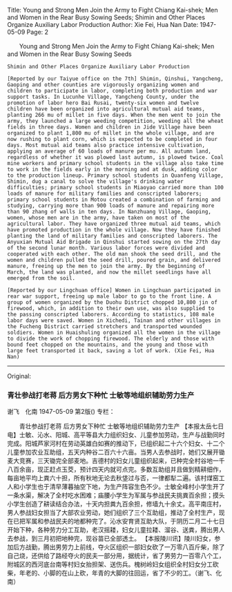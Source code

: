 Title: Young and Strong Men Join the Army to Fight Chiang Kai-shek; Men and Women in the Rear Busy Sowing Seeds; Shimin and Other Places Organize Auxiliary Labor Production
Author: Xie Fei, Hua Nan
Date: 1947-05-09
Page: 2

　　Young and Strong Men Join the Army to Fight Chiang Kai-shek; Men and Women in the Rear Busy Sowing Seeds

    Shimin and Other Places Organize Auxiliary Labor Production

    [Reported by our Taiyue office on the 7th] Shimin, Qinshui, Yangcheng, Gaoping and other counties are vigorously organizing women and children to participate in labor, completing both production and war support tasks. In Lucunhe Village, Yangcheng County, under the promotion of labor hero Bai Rusai, twenty-six women and twelve children have been organized into agricultural mutual aid teams, planting 266 mu of millet in five days. When the men went to join the army, they launched a large weeding competition, weeding all the wheat fields in three days. Women and children in Jide Village have been organized to plant 1,800 mu of millet in the whole village, and are now rushing to plant corn, which is expected to be completed in four days. Most mutual aid teams also practice intensive cultivation, applying an average of 60 loads of manure per mu. All autumn land, regardless of whether it was plowed last autumn, is plowed twice. Coal mine workers and primary school students in the village also take time to work in the fields early in the morning and at dusk, adding color to the production lineup. Primary school students in Quanfeng Village, Shimin, dug a canal to solve the village's drinking water difficulties; primary school students in Miaoyao carried more than 100 loads of manure for military families and conscripted laborers; primary school students in Motou created a combination of farming and studying, carrying more than 900 loads of manure and repairing more than 90 zhang of walls in ten days. In Nanzhuang Village, Gaoping, women, whose men are in the army, have taken on most of the agricultural labor. They have organized three mutual aid teams, which have promoted production in the whole village. Now they have finished planting the land of military families and conscripted laborers. The Anyuxian Mutual Aid Brigade in Qinshui started sowing on the 27th day of the second lunar month. Various labor forces were divided and cooperated with each other. The old man shook the seed drill, and the women and children pulled the seed drill, poured grain, and delivered manure, freeing up the men to join the army. By the beginning of March, the land was planted, and now the millet seedlings have all emerged from the soil.

    [Reported by our Lingchuan office] Women in Lingchuan participated in rear war support, freeing up male labor to go to the front line. A group of women organized by the Duohu District chopped 10,800 jin of firewood, which, in addition to their own use, was also supplied to the passing conscripted laborers. According to statistics, 108 male labor days were saved. Women in Xichedi, Tainan and other villages in the Fucheng District carried stretchers and transported wounded soldiers. Women in Huaishuling organized all the women in the village to divide the work of chopping firewood. The elderly and those with bound feet chopped on the mountains, and the young and those with large feet transported it back, saving a lot of work. (Xie Fei, Hua Nan)



<hr /> 

Original: 


### 青壮参战打老蒋  后方男女下种忙  士敏等地组织辅助劳力生产
谢飞　化南
1947-05-09
第2版()
专栏：

　　青壮参战打老蒋  后方男女下种忙
    士敏等地组织辅助劳力生产
    【本报太岳七日电】士敏、沁水、阳城、高平等县大力组织妇女、儿童参加劳动，生产与战勤同时完成。阳城芦家河村在劳动英雄白如赛的推动下，已组织起二十六个妇女、十二个儿童参加农业互助组，五天内种谷二百六十六亩。当男人去参战时，她们又展开锄麦大竞赛，三天锄完全部麦地。吉德村的妇女儿童组织起来，已种完全村谷地一千八百余亩，现正赶点玉茭，预计四天内就可点完。多数互助组并且做到精耕细作，每亩地平均上粪六十担，所有秋地无论去秋垡过与否，一律都犁二遍。该村煤窑工人和小学生也于清早薄暮抽空下地，为生产阵容生色不少。士敏全峰村小学生开了一条水渠，解决了全村吃水困难；庙腰小学生为军属与参战民夫挑粪百余担；摸头小学生创造了耕读结合办法，十天内担粪九百余担，修墙九十余丈。高平南庄村，男人参战妇女担当了大部农业劳动，她们组织了三个互助组，推动了全村生产，现在已把军属和参战民夫的地都种完了。沁水安育贤互助大队，于阴历二月二十七日开始下种，各种劳力分工互助，老汉摇耧，妇女儿童拉耧、溜谷、送粪，腾出男人去参战，到三月初把地种完，现谷苗已全部透土。
    【本报陵川讯】陵川妇女，参加后方战勤，腾出男劳力上前线，夺火区组织一部妇女砍了一万零八百斤柴，除了自己烧，还供给了路经夺火的民夫一部分用，据统计，省了男劳力一百零八个工，附城区的西河底台南等村妇女抬担架、送伤兵。槐树岭妇女组织全村妇女分工砍柴，年老的、小脚的在山上砍，年青的大脚的往回运，省了不少的工。（谢飞、化南）
